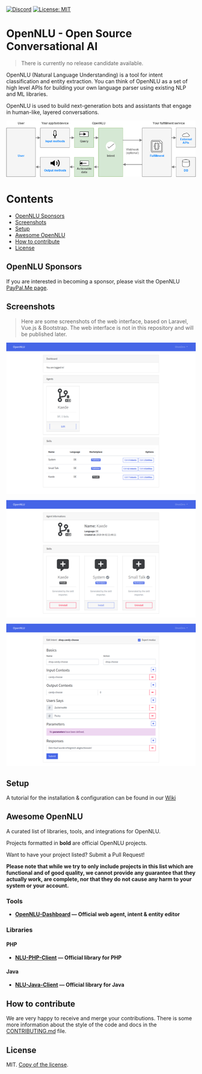 [![Discord](https://discordapp.com/api/guilds/373468864098336768/embed.png)](https://discord.gg/qsxVMNg)
[![License: MIT](https://img.shields.io/github/license/opennlu/opennlu.svg)](https://opensource.org/licenses/MIT)

# OpenNLU - Open Source Conversational AI

> There is currently no release candidate available.

OpenNLU (Natural Language Understanding) is a tool for intent classification and entity extraction. You can think of OpenNLU as a set of high level APIs for building your own language parser using existing NLP and ML libraries.

OpenNLU is used to build next-generation bots and assistants that engage in human-like, layered conversations.

![OpenNLU Overview](docs/assets/images/OpenNLU.png)

# Contents

- [OpenNLU Sponsors](#opennlu-sponsors) 
- [Screenshots](#screenshots) 
- [Setup](#setup)
- [Awesome OpenNLU](#awesome-opennlu)
- [How to contribute](#how-to-contribute)
- [License](#license)

## OpenNLU Sponsors

If you are interested in becoming a sponsor, please visit the OpenNLU [PayPal.Me page](https://www.paypal.me/preussio).

## Screenshots

> Here are some screenshots of the web interface, based on Laravel, Vue.js & Bootstrap. The web interface is not in this repository and will be published later.

![OpenNLU Web - Home](docs/assets/images/screenshot-opennlu-index.png)

![OpenNLU Web - Agent Information](docs/assets/images/screenshot-opennlu-agent.png)

![OpenNLU Web - Intent Editor](docs/assets/images/screenshot-opennlu-intent.png)

## Setup

A tutorial for the installation & configuration can be found in our [Wiki](https://github.com/GhostZero/OpenNLU/wiki)

## Awesome OpenNLU

A curated list of libraries, tools, and integrations for OpenNLU.

Projects formatted in **bold** are official OpenNLU projects.

Want to have your project listed? Submit a Pull Request!

**Please note that while we try to only include projects in this list which are
functional and of good quality, we cannot provide any guarantee that they actually
work, are complete, nor that they do not cause any harm to your system or your account.**

### Tools

* **[OpenNLU-Dashboard](https://github.com/GhostZero/OpenNLU-Dashboard) — Official web agent, intent & entity editor**

### Libraries

#### PHP

* **[NLU-PHP-Client](https://git.preuss.io/KaedeAI/NLU-PHP-Client) — Official library for PHP**

#### Java

* **[NLU-Java-Client](https://git.preuss.io/KaedeAI/NLU-Java-Client) — Official library for Java**

## How to contribute

We are very happy to receive and merge your contributions. There is some more information about the style of the code and docs in the [CONTRIBUTING.md](CONTRIBUTING.md) file.

## License

MIT. [Copy of the license](LICENSE).
